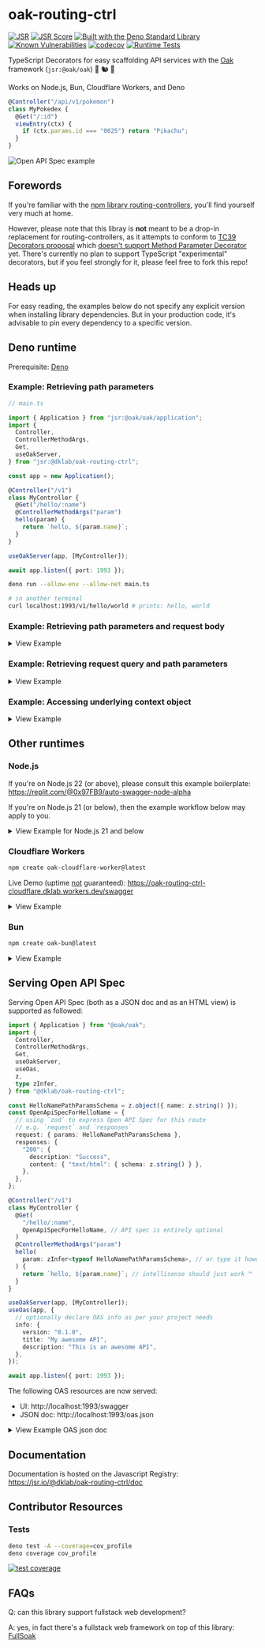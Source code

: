 # oak-routing-ctrl

[![JSR](https://jsr.io/badges/@dklab/oak-routing-ctrl)](https://jsr.io/@dklab/oak-routing-ctrl)
[![JSR Score](https://jsr.io/badges/@dklab/oak-routing-ctrl/score)](https://jsr.io/@dklab/oak-routing-ctrl)
[![Built with the Deno Standard Library](https://raw.githubusercontent.com/denoland/deno_std/main/badge.svg)](https://jsr.io/@std)
[![Known Vulnerabilities](https://snyk.io/test/github/thesephi/oak-routing-ctrl/badge.svg)](https://snyk.io/test/github/thesephi/oak-routing-ctrl)
[![codecov](https://codecov.io/github/Thesephi/oak-routing-ctrl/graph/badge.svg?token=BA3M9P6410)](https://codecov.io/github/Thesephi/oak-routing-ctrl)
[![Runtime Tests](https://github.com/Thesephi/oak-routing-ctrl/actions/workflows/runtime-tests.yml/badge.svg)](https://github.com/Thesephi/oak-routing-ctrl/actions/workflows/runtime-tests.yml)

TypeScript Decorators for easy scaffolding API services with the
[Oak](https://jsr.io/@oak/oak) framework (`jsr:@oak/oak`) 🚗 🐿️ 🦕

Works on Node.js, Bun, Cloudflare Workers, and Deno

```ts
@Controller("/api/v1/pokemon")
class MyPokedex {
  @Get("/:id")
  viewEntry(ctx) {
    if (ctx.params.id === "0025") return "Pikachu";
  }
}
```

![Open API Spec example](https://khangdinh.wordpress.com/wp-content/uploads/2024/07/oak-routing-ctrl-oas-example.png)

## Forewords

If you're familiar with the
[npm library routing-controllers](https://www.npmjs.com/package/routing-controllers),
you'll find yourself very much at home.

However, please note that this libray is **not** meant to be a drop-in
replacement for routing-controllers, as it attempts to conform to
[TC39 Decorators proposal](https://github.com/tc39/proposal-decorators) which
[doesn't support Method Parameter Decorator](https://github.com/tc39/proposal-decorators?tab=readme-ov-file#comparison-with-typescript-experimental-decorators)
yet. There's currently no plan to support TypeScript "experimental" decorators,
but if you feel strongly for it, please feel free to fork this repo!

## Heads up

For easy reading, the examples below do not specify any explicit version when
installing library dependencies. But in your production code, it's advisable to
pin every dependency to a specific version.

## Deno runtime

Prerequisite:
[Deno](https://docs.deno.com/runtime/manual/getting_started/installation)

### Example: Retrieving path parameters

```ts
// main.ts

import { Application } from "jsr:@oak/oak/application";
import {
  Controller,
  ControllerMethodArgs,
  Get,
  useOakServer,
} from "jsr:@dklab/oak-routing-ctrl";

const app = new Application();

@Controller("/v1")
class MyController {
  @Get("/hello/:name")
  @ControllerMethodArgs("param")
  hello(param) {
    return `hello, ${param.name}`;
  }
}

useOakServer(app, [MyController]);

await app.listen({ port: 1993 });
```

```bash
deno run --allow-env --allow-net main.ts
```

```bash
# in another terminal
curl localhost:1993/v1/hello/world # prints: hello, world
```

### Example: Retrieving path parameters and request body

<details>
<summary>View Example</summary>

```ts
import { Application } from "jsr:@oak/oak/application";
import {
  Controller,
  ControllerMethodArgs,
  Post,
  useOakServer,
} from "jsr:@dklab/oak-routing-ctrl";

@Controller("/v1")
class MyController {
  @Post("/tell/:name")
  @ControllerMethodArgs("param", "body")
  tell(param, body) {
    return `telling ${param.name} that "${body.message}"`;
  }
}

const app = new Application();
useOakServer(app, [MyController]);
await app.listen({ port: 1993 });
```

_

```bash
curl -H"Content-Type: application/json" localhost:1993/v1/tell/alice -d'{"message": "all we need is love"}'
# prints: telling alice that "all we need is love"
```

</details>

### Example: Retrieving request query and path parameters

<details>
<summary>View Example</summary>

```ts
import { Application } from "jsr:@oak/oak/application";
import {
  Controller,
  ControllerMethodArgs,
  Get,
  useOakServer,
} from "jsr:@dklab/oak-routing-ctrl";

@Controller("/v1")
class MyController {
  @Get("/books/:category")
  @ControllerMethodArgs("query", "param")
  search(query, param) {
    return `searching for books in category "${param.category}" with query "page=${query.page}"`;
  }
}

const app = new Application();
useOakServer(app, [MyController]);
await app.listen({ port: 1993 });
```

_

```bash
curl localhost:1993/v1/books/thriller\?page=2
# prints: searching for books in category "thriller" with query "page=2"
```

</details>

### Example: Accessing underlying context object

<details>
<summary>View Example</summary>

```ts
import { Application } from "jsr:@oak/oak/application";
import { Controller, Get, useOakServer } from "jsr:@dklab/oak-routing-ctrl";

@Controller()
class MyController {
  @Get("/foo/bar")
  fooBar(ctx) {
    return `request header x-foo has value "${
      ctx.request.headers.get("x-foo")
    }"`;
  }
}

const app = new Application();
useOakServer(app, [MyController]);
await app.listen({ port: 1993 });
```

_

```bash
curl -H"x-foo: lorem" localhost:1993/foo/bar
# prints: request header x-foo has value "lorem"
```

</details>

## Other runtimes

### Node.js

If you're on Node.js 22 (or above), please consult this example boilerplate:
https://replit.com/@0x97FB9/auto-swagger-node-alpha

If you're on Node.js 21 (or below), then the example workflow below may apply to
you.

<details>
<summary>View Example for Node.js 21 and below</summary>

_

You can start with a boilerplate

```bash
npm create oak-nodejs-esbuild@latest
```

_

Or you can start from scratch

<small>friendly note: if something doesn't work as advertised in this section,
please file an issue, thanks!</small>

```bash
npm i @jsr/oak__oak @jsr/dklab__oak-routing-ctrl

# note that `npx jsr i {package}` also works, but
# installing directly from the `@jsr` scope might result
# in better dependency resolutions
```

_

```ts
// alternatively imported from "@oak/oak/application"
import { Application } from "@jsr/oak__oak/application";

// alternatively imported from "@dklab/oak-routing-ctrl"
import {
  Controller,
  ControllerMethodArgs,
  Get,
  useOakServer,
} from "@jsr/dklab__oak-routing-ctrl";

@Controller("/v1")
export class MyController {
  @Get("/hello/:name")
  @ControllerMethodArgs("param")
  hello(param: Record<string, string>) {
    return `hello, ${param.name}`;
  }
}

const app = new Application();
useOakServer(app, [MyController]);
await app.listen({ port: 1993 });
```

_

```bash
curl http://localhost:1993/v1/hello/world # prints: hello, world
```

</details>

### Cloudflare Workers

```bash
npm create oak-cloudflare-worker@latest
```

Live Demo (uptime <ins>not</ins> guaranteed):
https://oak-routing-ctrl-cloudflare.dklab.workers.dev/swagger

<details>
<summary>View Example</summary>

```bash
npx jsr add @oak/oak @dklab/oak-routing-ctrl
```

_

```ts
import { Application } from "@oak/oak/application";
import {
  Controller,
  ControllerMethodArgs,
  Get,
  useOakServer,
} from "@dklab/oak-routing-ctrl/mod";

@Controller()
class MyCloudflareWorkerController {
  @Get("/hello/:name")
  @ControllerMethodArgs("param")
  hello(param: { name: string }) {
    return `hello, ${param.name}`;
  }
}

const app = new Application();
useOakServer(app, [MyCloudflareWorkerController]);
export default { fetch: app.fetch };
```

_

```bash
curl http://{your-cloudflare-worker-domain}/hello/world # prints: hello, world
```

</details>

### Bun

```bash
npm create oak-bun@latest
```

<details>
<summary>View Example</summary>

```bash
bunx jsr i @oak/oak @dklab/oak-routing-ctrl
```

_

```ts
import { Application, type RouterContext } from "@oak/oak";
import { Controller, Get, useOakServer } from "@dklab/oak-routing-ctrl";

@Controller("/v1")
class MyController {
  @Get("/hello/:name")
  hello(ctx: RouterContext<"/hello/:name">) {
    return `hello, ${ctx.params.name}`;
  }
}

const app = new Application();
useOakServer(app, [MyController]);
await app.listen({ port: 1993 });
```

_

```bash
curl http://localhost:1993/v1/hello/world # prints: hello, world
```

</details>

## Serving Open API Spec

Serving Open API Spec (both as a JSON doc and as an HTML view) is supported as
followed:

```ts
import { Application } from "@oak/oak";
import {
  Controller,
  ControllerMethodArgs,
  Get,
  useOakServer,
  useOas,
  z,
  type zInfer,
} from "@dklab/oak-routing-ctrl";

const HelloNamePathParamsSchema = z.object({ name: z.string() });
const OpenApiSpecForHelloName = {
  // using `zod` to express Open API Spec for this route
  // e.g. `request` and `responses`
  request: { params: HelloNamePathParamsSchema },
  responses: {
    "200": {
      description: "Success",
      content: { "text/html": { schema: z.string() } },
    },
  },
};

@Controller("/v1")
class MyController {
  @Get(
    "/hello/:name",
    OpenApiSpecForHelloName, // API spec is entirely optional
  )
  @ControllerMethodArgs("param")
  hello(
    param: zInfer<typeof HelloNamePathParamsSchema>, // or type it however else you like
  ) {
    return `hello, ${param.name}`; // intellisense should just work ™
  }
}

useOakServer(app, [MyController]);
useOas(app, {
  // optionally declare OAS info as per your project needs
  info: {
    version: "0.1.0",
    title: "My awesome API",
    description: "This is an awesome API",
  },
});

await app.listen({ port: 1993 });
```

The following OAS resources are now served:

- UI: http://localhost:1993/swagger
- JSON doc: http://localhost:1993/oas.json

<details>
<summary>View Example OAS json doc</summary>

```bash
curl localhost:1993/oas.json

{
  "openapi": "3.0.0",
  "info": {
    "version": "0.1.0",
    "title": "My awesome API",
    "description": "This is an awesome API"
  },
  "servers": [
    {
      "url": "http://localhost:1993"
    }
  ],
  "components": {
    "schemas": {},
    "parameters": {}
  },
  "paths": {
    "/hello/{name}": {
      "get": {
        "parameters": [
          {
            "schema": {
              "type": "string"
            },
            "required": true,
            "name": "name",
            "in": "path"
          }
        ],
        "responses": {
          "200": {
            "description": "Success",
            "content": {
              "text/plain": {
                "schema": {
                  "type": "string"
                }
              }
            }
          }
        }
      }
    }
  }
}
```

</details>

## Documentation

Documentation is hosted on the Javascript Registry:
https://jsr.io/@dklab/oak-routing-ctrl/doc

## Contributor Resources

### Tests

```bash
deno test -A --coverage=cov_profile
deno coverage cov_profile
```

[![test coverage](https://codecov.io/gh/Thesephi/oak-routing-ctrl/graphs/tree.svg?token=BA3M9P6410)](https://codecov.io/github/Thesephi/oak-routing-ctrl)

## FAQs

Q: can this library support fullstack web development?

A: yes, in fact there's a fullstack web framework on top of this library:
[FullSoak](https://jsr.io/@fullsoak/fullsoak)
